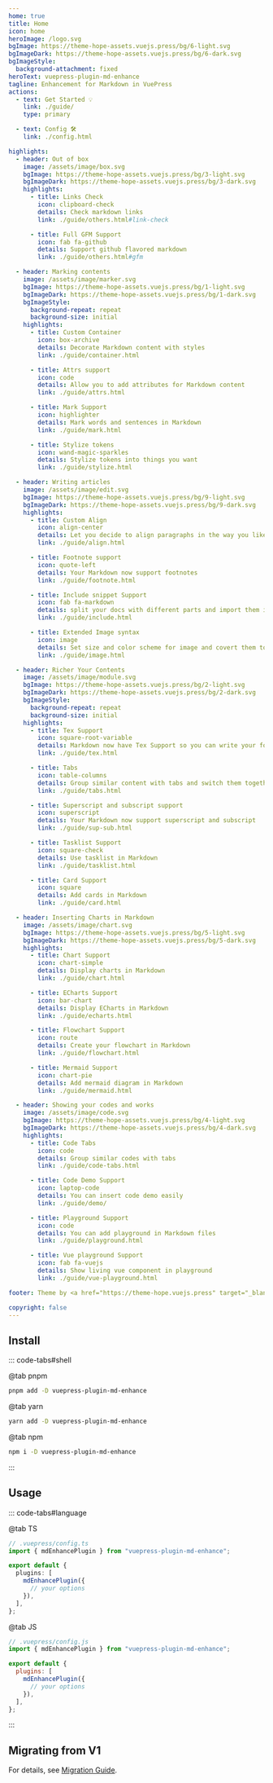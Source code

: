 ```yaml
---
home: true
title: Home
icon: home
heroImage: /logo.svg
bgImage: https://theme-hope-assets.vuejs.press/bg/6-light.svg
bgImageDark: https://theme-hope-assets.vuejs.press/bg/6-dark.svg
bgImageStyle:
  background-attachment: fixed
heroText: vuepress-plugin-md-enhance
tagline: Enhancement for Markdown in VuePress
actions:
  - text: Get Started 💡
    link: ./guide/
    type: primary

  - text: Config 🛠
    link: ./config.html

highlights:
  - header: Out of box
    image: /assets/image/box.svg
    bgImage: https://theme-hope-assets.vuejs.press/bg/3-light.svg
    bgImageDark: https://theme-hope-assets.vuejs.press/bg/3-dark.svg
    highlights:
      - title: Links Check
        icon: clipboard-check
        details: Check markdown links
        link: ./guide/others.html#link-check

      - title: Full GFM Support
        icon: fab fa-github
        details: Support github flavored markdown
        link: ./guide/others.html#gfm

  - header: Marking contents
    image: /assets/image/marker.svg
    bgImage: https://theme-hope-assets.vuejs.press/bg/1-light.svg
    bgImageDark: https://theme-hope-assets.vuejs.press/bg/1-dark.svg
    bgImageStyle:
      background-repeat: repeat
      background-size: initial
    highlights:
      - title: Custom Container
        icon: box-archive
        details: Decorate Markdown content with styles
        link: ./guide/container.html

      - title: Attrs support
        icon: code
        details: Allow you to add attributes for Markdown content
        link: ./guide/attrs.html

      - title: Mark Support
        icon: highlighter
        details: Mark words and sentences in Markdown
        link: ./guide/mark.html

      - title: Stylize tokens
        icon: wand-magic-sparkles
        details: Stylize tokens into things you want
        link: ./guide/stylize.html

  - header: Writing articles
    image: /assets/image/edit.svg
    bgImage: https://theme-hope-assets.vuejs.press/bg/9-light.svg
    bgImageDark: https://theme-hope-assets.vuejs.press/bg/9-dark.svg
    highlights:
      - title: Custom Align
        icon: align-center
        details: Let you decide to align paragraphs in the way you like
        link: ./guide/align.html

      - title: Footnote support
        icon: quote-left
        details: Your Markdown now support footnotes
        link: ./guide/footnote.html

      - title: Include snippet Support
        icon: fab fa-markdown
        details: split your docs with different parts and import them in Markdown
        link: ./guide/include.html

      - title: Extended Image syntax
        icon: image
        details: Set size and color scheme for image and covert them to figure
        link: ./guide/image.html

  - header: Richer Your Contents
    image: /assets/image/module.svg
    bgImage: https://theme-hope-assets.vuejs.press/bg/2-light.svg
    bgImageDark: https://theme-hope-assets.vuejs.press/bg/2-dark.svg
    bgImageStyle:
      background-repeat: repeat
      background-size: initial
    highlights:
      - title: Tex Support
        icon: square-root-variable
        details: Markdown now have Tex Support so you can write your formula
        link: ./guide/tex.html

      - title: Tabs
        icon: table-columns
        details: Group similar content with tabs and switch them together
        link: ./guide/tabs.html

      - title: Superscript and subscript support
        icon: superscript
        details: Your Markdown now support superscript and subscript
        link: ./guide/sup-sub.html

      - title: Tasklist Support
        icon: square-check
        details: Use tasklist in Markdown
        link: ./guide/tasklist.html

      - title: Card Support
        icon: square
        details: Add cards in Markdown
        link: ./guide/card.html

  - header: Inserting Charts in Markdown
    image: /assets/image/chart.svg
    bgImage: https://theme-hope-assets.vuejs.press/bg/5-light.svg
    bgImageDark: https://theme-hope-assets.vuejs.press/bg/5-dark.svg
    highlights:
      - title: Chart Support
        icon: chart-simple
        details: Display charts in Markdown
        link: ./guide/chart.html

      - title: ECharts Support
        icon: bar-chart
        details: Display ECharts in Markdown
        link: ./guide/echarts.html

      - title: Flowchart Support
        icon: route
        details: Create your flowchart in Markdown
        link: ./guide/flowchart.html

      - title: Mermaid Support
        icon: chart-pie
        details: Add mermaid diagram in Markdown
        link: ./guide/mermaid.html

  - header: Showing your codes and works
    image: /assets/image/code.svg
    bgImage: https://theme-hope-assets.vuejs.press/bg/4-light.svg
    bgImageDark: https://theme-hope-assets.vuejs.press/bg/4-dark.svg
    highlights:
      - title: Code Tabs
        icon: code
        details: Group similar codes with tabs
        link: ./guide/code-tabs.html

      - title: Code Demo Support
        icon: laptop-code
        details: You can insert code demo easily
        link: ./guide/demo/

      - title: Playground Support
        icon: code
        details: You can add playground in Markdown files
        link: ./guide/playground.html

      - title: Vue playground Support
        icon: fab fa-vuejs
        details: Show living vue component in playground
        link: ./guide/vue-playground.html

footer: Theme by <a href="https://theme-hope.vuejs.press" target="_blank">VuePress Theme Hope</a> | MIT Licensed, Copyright © 2019-present Mr.Hope

copyright: false
---
```


## Install

::: code-tabs#shell

@tab pnpm

```bash
pnpm add -D vuepress-plugin-md-enhance
```

@tab yarn

```bash
yarn add -D vuepress-plugin-md-enhance
```

@tab npm

```bash
npm i -D vuepress-plugin-md-enhance
```

:::

## Usage

::: code-tabs#language

@tab TS

```ts
// .vuepress/config.ts
import { mdEnhancePlugin } from "vuepress-plugin-md-enhance";

export default {
  plugins: [
    mdEnhancePlugin({
      // your options
    }),
  ],
};
```

@tab JS

```js
// .vuepress/config.js
import { mdEnhancePlugin } from "vuepress-plugin-md-enhance";

export default {
  plugins: [
    mdEnhancePlugin({
      // your options
    }),
  ],
};
```

:::

## Migrating from V1

For details, see [Migration Guide](./migration.md).
